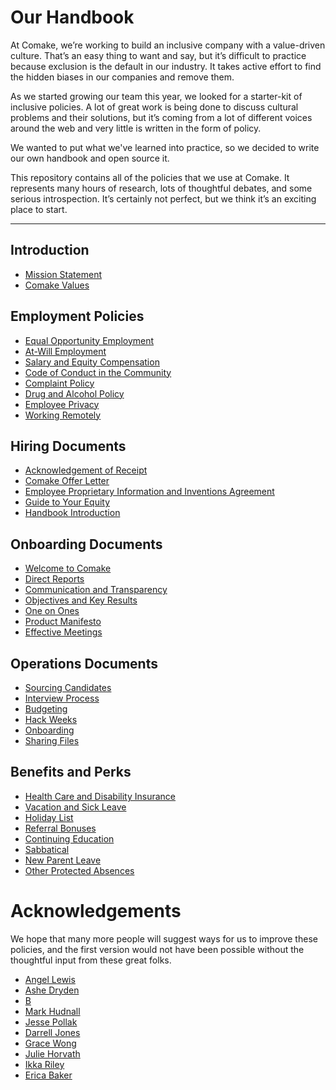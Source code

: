 # Our Handbook

At Comake, we’re working to build an inclusive company with a value-driven culture. That’s an easy thing to want and say, but it’s difficult to practice because exclusion is the default in our industry. It takes active effort to find the hidden biases in our companies and remove them.

As we started growing our team this year, we looked for a starter-kit of inclusive policies. A lot of great work is being done to discuss cultural problems and their solutions, but it’s coming from a lot of different voices around the web and very little is written in the form of policy.

We wanted to put what we've learned into practice, so we decided to write our own handbook and open source it.

This repository contains all of the policies that we use at Comake. It represents many hours of research, lots of thoughtful debates, and some serious introspection. It’s certainly not perfect, but we think it’s an exciting place to start.

***


## Introduction
* [Mission Statement](https://github.com/comake/handbook/blob/master/Mission%20Statement.md)
* [Comake Values](https://github.com/comake/handbook/blob/master/Comake%20Values.md)

## Employment Policies
* [Equal Opportunity Employment](https://github.com/comake/handbook/blob/master/Employment%20Policies/Equal%20Opportunity%20Employment.md)
* [At-Will Employment](https://github.com/comake/handbook/blob/master/Employment%20Policies/At-Will%20Employment.md)
* [Salary and Equity Compensation](https://github.com/comake/handbook/blob/master/Employment%20Policies/Salary%20and%20Equity%20Compensation.md)
* [Code of Conduct in the Community](https://github.com/comake/handbook/blob/master/Employment%20Policies/Code%20of%20Conduct%20in%20the%20Community.md)
* [Complaint Policy](https://github.com/comake/handbook/blob/master/Employment%20Policies/Complaint%20Policy.md)
* [Drug and Alcohol Policy](https://github.com/comake/handbook/blob/master/Employment%20Policies/Drug%20and%20Alcohol%20Policy.md)
* [Employee Privacy](https://github.com/comake/handbook/blob/master/Employment%20Policies/Employee%20Privacy.md)
* [Working Remotely](https://github.com/comake/handbook/blob/master/Employment%20Policies/Working%20Remotely.md)

## Hiring Documents
* [Acknowledgement of Receipt](https://github.com/comake/handbook/blob/master/Hiring%20Documents/Acknowledgment%20of%20Receipt.md)
* [Comake Offer Letter](https://github.com/comake/handbook/blob/master/Hiring%20Documents/comake%20Offer%20Letter.md)
* [Employee Proprietary Information and Inventions Agreement](https://github.com/comake/handbook/blob/master/Hiring%20Documents/Employee%20Proprietary%20Information%20and%20Inventions%20Assignment%20Agreement.md)
* [Guide to Your Equity](https://github.com/comake/handbook/blob/master/Hiring%20Documents/Guide%20to%20Your%20Equity.md)
* [Handbook Introduction](https://github.com/comake/handbook/blob/master/Hiring%20Documents/Handbook%20Introduction.md)

## Onboarding Documents
* [Welcome to Comake](https://github.com/comake/handbook/blob/master/Onboarding%20Documents/Welcome%20to%20comake.md)
* [Direct Reports](https://github.com/comake/handbook/blob/master/Onboarding%20Documents/Direct%20Reports.md)
* [Communication and Transparency](https://github.com/comake/handbook/blob/master/Onboarding%20Documents/Communication%20and%20Transparency.md)
* [Objectives and Key Results](https://github.com/comake/handbook/blob/master/Onboarding%20Documents/Objectives%20and%20Key%20Results.md)
* [One on Ones](https://github.com/comake/handbook/blob/master/Onboarding%20Documents/One%20on%20Ones.md)
* [Product Manifesto](https://github.com/comake/handbook/blob/master/Onboarding%20Documents/Product%20Manifesto.md)
* [Effective Meetings](https://github.com/comake/handbook/blob/master/Operations%20Documents/Effective%20Meetings.md)

## Operations Documents
* [Sourcing Candidates](https://github.com/comake/handbook/blob/master/Operations%20Documents/Sourcing%20Candidates.md)
* [Interview Process](https://github.com/comake/handbook/blob/master/Operations%20Documents/Interview%20Process.md)
* [Budgeting](https://github.com/comake/handbook/blob/master/Operations%20Documents/Budgeting.md)
* [Hack Weeks](https://github.com/comake/handbook/blob/master/Operations%20Documents/Hack%20Weeks.md)
* [Onboarding](https://github.com/comake/handbook/blob/master/Operations%20Documents/Onboarding.md)
* [Sharing Files](https://github.com/comake/handbook/blob/master/Operations%20Documents/Sharing%20Files.md)

## Benefits and Perks
* [Health Care and Disability Insurance](https://github.com/comake/handbook/blob/master/Benefits%20and%20Perks/Healthcare%20and%20Disability%20Insurance.md)
* [Vacation and Sick Leave](https://github.com/comake/handbook/blob/master/Benefits%20and%20Perks/Vacation%20and%20Sick%20Leave.md)
* [Holiday List](https://github.com/comake/handbook/blob/master/Benefits%20and%20Perks/Holiday%20List.md)
* [Referral Bonuses](https://github.com/comake/handbook/blob/master/Benefits%20and%20Perks/Referral%20Bonuses.md)
* [Continuing Education](https://github.com/comake/handbook/blob/master/Benefits%20and%20Perks/Continuing%20Education.md)
* [Sabbatical](https://github.com/comake/handbook/blob/master/Benefits%20and%20Perks/Sabbatical.md)
* [New Parent Leave](https://github.com/comake/handbook/blob/master/Benefits%20and%20Perks/New%20Parent%20Leave.md)
* [Other Protected Absences](https://github.com/comake/handbook/blob/master/Benefits%20and%20Perks/Other%20Protected%20Absences.md)



# Acknowledgements

We hope that many more people will suggest ways for us to improve these policies, and the first version would not have been possible without the thoughtful input from these great folks.

* [Angel Lewis](http://www.allemployerlaw.com/)
* [Ashe Dryden](http://www.ashedryden.com/)
* [B](https://twitter.com/brennenbyrne)
* [Mark Hudnall](https://twitter.com/landakram)
* [Jesse Pollak](https://twitter.com/jessepollak)
* [Darrell Jones](https://twitter.com/darrelljonesiii)
* [Grace Wong](https://twitter.com/gwongz)
* [Julie Horvath](https://twitter.com/nrrrdcore)
* [Ikka Riley](https://twitter.com/isicalynn)
* [Erica Baker](https://twitter.com/ericajoy)
